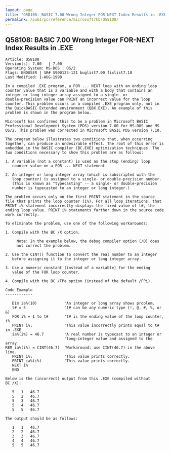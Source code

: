 ```yaml
---
layout: page
title: "Q58108: BASIC 7.00 Wrong Integer FOR-NEXT Index Results in .EXE"
permalink: /pubs/pc/reference/microsoft/kb/Q58108/
---
```


## Q58108: BASIC 7.00 Wrong Integer FOR-NEXT Index Results in .EXE

	Article: Q58108
	Version(s): 7.00   | 7.00
	Operating System: MS-DOS | OS/2
	Flags: ENDUSER | SR# S900123-121 buglist7.00 fixlist7.10
	Last Modified: 1-AUG-1990
	
	In a compiled .EXE program, a FOR ... NEXT loop with an ending loop
	counter value that is a variable and with a body that contains an
	integer or long integer array assigned to a single- or
	double-precision value can PRINT an incorrect value for the loop
	counter. This problem occurs in a compiled .EXE program only, not in
	the QuickBASIC Extended environment (QBX.EXE). An example of this
	problem is shown in the program below.
	
	Microsoft has confirmed this to be a problem in Microsoft BASIC
	Professional Development System (PDS) version 7.00 for MS-DOS and MS
	OS/2. This problem was corrected in Microsoft BASIC PDS version 7.10.
	
	The program below illustrates two conditions that, when occurring
	together, can produce an undesirable effect. The root of this error is
	embedded in the BASIC compiler (BC.EXE) optimization techniques. The
	two conditions necessary to show this problem are as follows:
	
	1. A variable (not a constant) is used as the stop (ending) loop
	   counter value on a FOR ... NEXT statement.
	
	2. An integer or long integer array (which is subscripted with the
	   loop counter) is assigned to a single- or double-precision number.
	   (This is known as "typecasting" -- a single- or double-precision
	   number is typecasted to an integer or long integer.)
	
	The problem occurs only on the first PRINT statement in the source
	file that prints the loop counter (i%). For all loop iterations, that
	PRINT i% statement incorrectly displays the fixed value of t#, the
	ending loop value. PRINT i% statements farther down in the source code
	work correctly.
	
	To eliminate the problem, use one of the following workarounds:
	
	1. Compile with the BC /X option.
	
	     Note: In the example below, the debug compiler option (/D) does
	     not correct the problem.
	
	2. Use the CINT() function to convert the real number to an integer
	   before assigning it to the integer or long integer array.
	
	3. Use a numeric constant (instead of a variable) for the ending
	   value of the FOR loop counter.
	
	4. Compile with the BC /FPa option (instead of the default /FPi).
	
	Code Example
	------------
	
	   Dim ia%(10)            'An integer or long array shows problem.
	   t# = 5                 't# can be any numeric type (!, @, #, %, or &)
	   FOR i% = 1 to t#       't# is the ending value of the loop counter, i%
	   PRINT i%;              'This value incorrectly prints equal to t# in .EXE
	   ia%(i%) = 46.7         'A real number is typecast to an integer or
	                          'long-integer value and assigned to the array
	REM ia%(i%) = CINT(46.7)  'Workaround: use CINT(46.7) in the above line.
	   PRINT i%;              'This value prints correctly.
	   PRINT ia%(i%)          'This value prints correctly.
	   NEXT i%
	   END
	
	Below is the (incorrect) output from this .EXE (compiled without
	BC /X):
	
	   5   1   46.7
	   5   2   46.7
	   5   3   46.7
	   5   4   46.7
	   5   5   46.7
	
	The output should be as follows:
	
	   1   1   46.7
	   2   2   46.7
	   3   3   46.7
	   4   4   46.7
	   5   5   46.7
